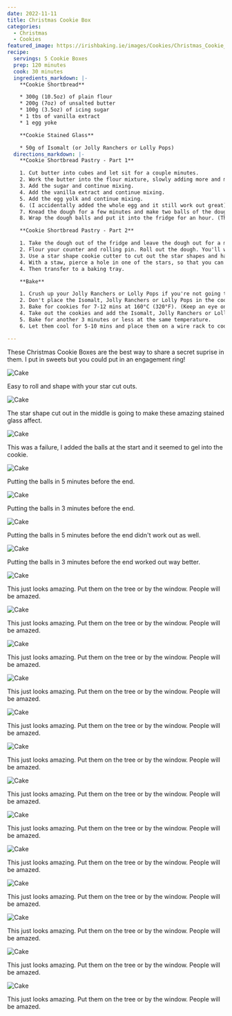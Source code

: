 ```yaml
---
date: 2022-11-11
title: Christmas Cookie Box
categories:
  - Christmas
  - Cookies
featured_image: https://irishbaking.ie/images/Cookies/Christmas_Cookie_Box/Image_14.jpg
recipe:
  servings: 5 Cookie Boxes
  prep: 120 minutes
  cook: 30 minutes
  ingredients_markdown: |-
    **Cookie Shortbread**

    * 300g (10.5oz) of plain flour
    * 200g (7oz) of unsalted butter
    * 100g (3.5oz) of icing sugar
    * 1 tbs of vanilla extract
    * 1 egg yoke

    **Cookie Stained Glass**

    * 50g of Isomalt (or Jolly Ranchers or Lolly Pops)
  directions_markdown: |-
    **Cookie Shortbread Pastry - Part 1**

    1. Cut butter into cubes and let sit for a couple minutes.
    2. Work the butter into the flour mixture, slowly adding more and more softened butter cubes. Best thing to do is with clean hands to squish the flour and butter together with your thumbs and fingers. Keep going till it all looks incorporated.
    3. Add the sugar and continue mixing.
    4. Add the vanilla extract and continue mixing.
    5. Add the egg yolk and continue mixing.
    6. (I accidentally added the whole egg and it still work out great) (Add more icing sugar if the mix is too wet)
    7. Knead the dough for a few minutes and make two balls of the dough.
    8. Wrap the dough balls and put it into the fridge for an hour. (This will last for longer but after maybe two days it'll be more difficult to roll out)

    **Cookie Shortbread Pastry - Part 2**

    1. Take the dough out of the fridge and leave the dough out for a minimum of 15 mins.
    2. Flour your counter and rolling pin. Roll out the dough. You'll want it to be about 2mm thick.
    3. Use a star shape cookie cutter to cut out the star shapes and have star shaped holes in the middle.
    4. With a staw, pierce a hole in one of the stars, so that you can put string through it later.
    4. Then transfer to a baking tray.

    **Bake**

    1. Crush up your Jolly Ranchers or Lolly Pops if you're not going to be using Isomalt.
    2. Don't place the Isomalt, Jolly Ranchers or Lolly Pops in the cookie holes just yet.
    3. Bake for cookies for 7-12 mins at 160°C (320°F). (Keep an eye on them to get make sure they're all the same color)
    4. Take out the cookies and add the Isomalt, Jolly Ranchers or Lolly Pops in the center of the cookies.
    5. Bake for another 3 minutes or less at the same temperature.	
    6. Let them cool for 5-10 mins and place them on a wire rack to cool more. The Isomalt will be difficult to remove from the baking tray straight away.

---
```

These Christmas Cookie Boxes are the best way to share a secret suprise in them. I put in sweets but you could put in an engagement ring!

![Cake](https://irishbaking.ie/images/Cookies/Christmas_Cookie_Box/Image_1.jpg)

Easy to roll and shape with your star cut outs.

![Cake](https://irishbaking.ie/images/Cookies/Christmas_Cookie_Box/Image_2.jpg)

The star shape cut out in the middle is going to make these amazing stained glass affect.

![Cake](https://irishbaking.ie/images/Cookies/Christmas_Cookie_Box/Image_3.jpg)

This was a failure, I added the balls at the start and it seemed to gel into the cookie. 

![Cake](https://irishbaking.ie/images/Cookies/Christmas_Cookie_Box/Image_4.jpg)

Putting the balls in 5 minutes before the end.

![Cake](https://irishbaking.ie/images/Cookies/Christmas_Cookie_Box/Image_5.jpg)

Putting the balls in 3 minutes before the end.

![Cake](https://irishbaking.ie/images/Cookies/Christmas_Cookie_Box/Image_6.jpg)

Putting the balls in 5 minutes before the end didn't work out as well.

![Cake](https://irishbaking.ie/images/Cookies/Christmas_Cookie_Box/Image_7.jpg)

Putting the balls in 3 minutes before the end worked out way better.

![Cake](https://irishbaking.ie/images/Cookies/Christmas_Cookie_Box/Image_8.jpg)

This just looks amazing. Put them on the tree or by the window. People will be amazed.

![Cake](https://irishbaking.ie/images/Cookies/Christmas_Cookie_Box/Image_9.jpg)

This just looks amazing. Put them on the tree or by the window. People will be amazed.

![Cake](https://irishbaking.ie/images/Cookies/Christmas_Cookie_Box/Image_10.jpg)

This just looks amazing. Put them on the tree or by the window. People will be amazed.

![Cake](https://irishbaking.ie/images/Cookies/Christmas_Cookie_Box/Image_11.jpg)

This just looks amazing. Put them on the tree or by the window. People will be amazed.

![Cake](https://irishbaking.ie/images/Cookies/Christmas_Cookie_Box/Image_12.jpg)

This just looks amazing. Put them on the tree or by the window. People will be amazed.

![Cake](https://irishbaking.ie/images/Cookies/Christmas_Cookie_Box/Image_13.jpg)

This just looks amazing. Put them on the tree or by the window. People will be amazed.

![Cake](https://irishbaking.ie/images/Cookies/Christmas_Cookie_Box/Image_14.jpg)

This just looks amazing. Put them on the tree or by the window. People will be amazed.

![Cake](https://irishbaking.ie/images/Cookies/Christmas_Cookie_Box/Image_15.jpg)

This just looks amazing. Put them on the tree or by the window. People will be amazed.

![Cake](https://irishbaking.ie/images/Cookies/Christmas_Cookie_Box/Image_16.jpg)

This just looks amazing. Put them on the tree or by the window. People will be amazed.

![Cake](https://irishbaking.ie/images/Cookies/Christmas_Cookie_Box/Image_17.jpg)

This just looks amazing. Put them on the tree or by the window. People will be amazed.

![Cake](https://irishbaking.ie/images/Cookies/Christmas_Cookie_Box/Image_18.jpg)

This just looks amazing. Put them on the tree or by the window. People will be amazed.

![Cake](https://irishbaking.ie/images/Cookies/Christmas_Cookie_Box/Image_19.jpg)

This just looks amazing. Put them on the tree or by the window. People will be amazed.

![Cake](https://irishbaking.ie/images/Cookies/Christmas_Cookie_Box/Image_20.jpg)

This just looks amazing. Put them on the tree or by the window. People will be amazed.

